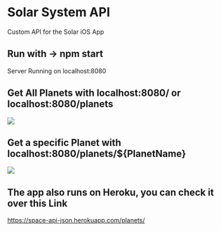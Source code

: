 # Solar System API
Custom API for the Solar iOS App

## Run with -> npm start
Server Running on localhost:8080

## Get All Planets with localhost:8080/ or localhost:8080/planets
![](https://i.imgur.com/xxrRZtj.png)


## Get a specific Planet with localhost:8080/planets/${PlanetName}
![](https://i.imgur.com/yNIUqwp.png)

## The app also runs on Heroku, you can check it over this Link
https://space-api-json.herokuapp.com/planets/

